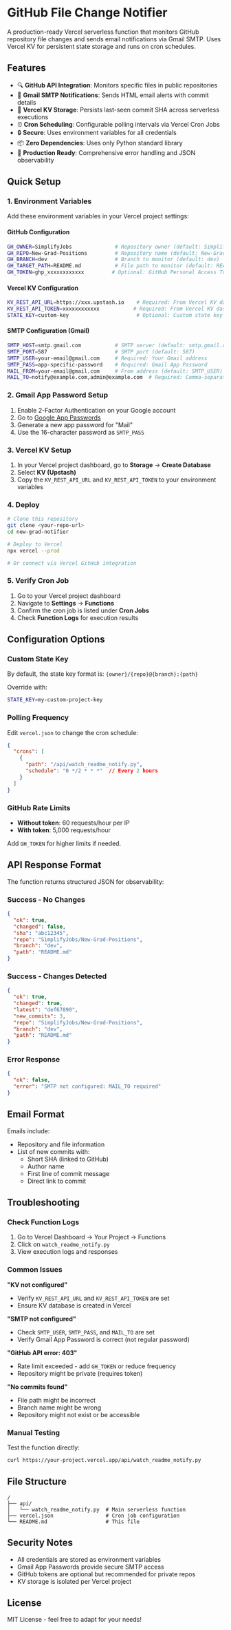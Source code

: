 # GitHub File Change Notifier

A production-ready Vercel serverless function that monitors GitHub repository file changes and sends email notifications via Gmail SMTP. Uses Vercel KV for persistent state storage and runs on cron schedules.

## Features

- 🔍 **GitHub API Integration**: Monitors specific files in public repositories
- 📧 **Gmail SMTP Notifications**: Sends HTML email alerts with commit details
- 💾 **Vercel KV Storage**: Persists last-seen commit SHA across serverless executions
- ⏰ **Cron Scheduling**: Configurable polling intervals via Vercel Cron Jobs
- 🔒 **Secure**: Uses environment variables for all credentials
- 📦 **Zero Dependencies**: Uses only Python standard library
- 🚀 **Production Ready**: Comprehensive error handling and JSON observability

## Quick Setup

### 1. Environment Variables

Add these environment variables in your Vercel project settings:

#### GitHub Configuration
```bash
GH_OWNER=SimplifyJobs              # Repository owner (default: SimplifyJobs)
GH_REPO=New-Grad-Positions         # Repository name (default: New-Grad-Positions)  
GH_BRANCH=dev                      # Branch to monitor (default: dev)
GH_TARGET_PATH=README.md           # File path to monitor (default: README.md)
GH_TOKEN=ghp_xxxxxxxxxxxx         # Optional: GitHub Personal Access Token
```

#### Vercel KV Configuration
```bash
KV_REST_API_URL=https://xxx.upstash.io    # Required: From Vercel KV dashboard
KV_REST_API_TOKEN=xxxxxxxxxxxx           # Required: From Vercel KV dashboard
STATE_KEY=custom-key                      # Optional: Custom state key
```

#### SMTP Configuration (Gmail)
```bash
SMTP_HOST=smtp.gmail.com           # SMTP server (default: smtp.gmail.com)
SMTP_PORT=587                      # SMTP port (default: 587)
SMTP_USER=your-email@gmail.com     # Required: Your Gmail address
SMTP_PASS=app-specific-password    # Required: Gmail App Password
MAIL_FROM=your-email@gmail.com     # From address (default: SMTP_USER)
MAIL_TO=notify@example.com,admin@example.com  # Required: Comma-separated recipients
```

### 2. Gmail App Password Setup

1. Enable 2-Factor Authentication on your Google account
2. Go to [Google App Passwords](https://myaccount.google.com/apppasswords)
3. Generate a new app password for "Mail"
4. Use the 16-character password as `SMTP_PASS`

### 3. Vercel KV Setup

1. In your Vercel project dashboard, go to **Storage** → **Create Database**
2. Select **KV (Upstash)**
3. Copy the `KV_REST_API_URL` and `KV_REST_API_TOKEN` to your environment variables

### 4. Deploy

```bash
# Clone this repository
git clone <your-repo-url>
cd new-grad-notifier

# Deploy to Vercel
npx vercel --prod

# Or connect via Vercel GitHub integration
```

### 5. Verify Cron Job

1. Go to your Vercel project dashboard
2. Navigate to **Settings** → **Functions**
3. Confirm the cron job is listed under **Cron Jobs**
4. Check **Function Logs** for execution results

## Configuration Options

### Custom State Key
By default, the state key format is: `{owner}/{repo}@{branch}:{path}`

Override with:
```bash
STATE_KEY=my-custom-project-key
```

### Polling Frequency
Edit `vercel.json` to change the cron schedule:

```json
{
  "crons": [
    {
      "path": "/api/watch_readme_notify.py", 
      "schedule": "0 */2 * * *"  // Every 2 hours
    }
  ]
}
```

### GitHub Rate Limits
- **Without token**: 60 requests/hour per IP
- **With token**: 5,000 requests/hour

Add `GH_TOKEN` for higher limits if needed.

## API Response Format

The function returns structured JSON for observability:

### Success - No Changes
```json
{
  "ok": true,
  "changed": false,
  "sha": "abc12345",
  "repo": "SimplifyJobs/New-Grad-Positions",
  "branch": "dev",
  "path": "README.md"
}
```

### Success - Changes Detected
```json
{
  "ok": true,
  "changed": true,
  "latest": "def67890",
  "new_commits": 3,
  "repo": "SimplifyJobs/New-Grad-Positions", 
  "branch": "dev",
  "path": "README.md"
}
```

### Error Response
```json
{
  "ok": false,
  "error": "SMTP not configured: MAIL_TO required"
}
```

## Email Format

Emails include:
- Repository and file information
- List of new commits with:
  - Short SHA (linked to GitHub)
  - Author name
  - First line of commit message
  - Direct link to commit

## Troubleshooting

### Check Function Logs
1. Go to Vercel Dashboard → Your Project → Functions
2. Click on `watch_readme_notify.py`
3. View execution logs and responses

### Common Issues

**"KV not configured"**
- Verify `KV_REST_API_URL` and `KV_REST_API_TOKEN` are set
- Ensure KV database is created in Vercel

**"SMTP not configured"**  
- Check `SMTP_USER`, `SMTP_PASS`, and `MAIL_TO` are set
- Verify Gmail App Password is correct (not regular password)

**"GitHub API error: 403"**
- Rate limit exceeded - add `GH_TOKEN` or reduce frequency
- Repository might be private (requires token)

**"No commits found"**
- File path might be incorrect
- Branch name might be wrong
- Repository might not exist or be accessible

### Manual Testing

Test the function directly:
```bash
curl https://your-project.vercel.app/api/watch_readme_notify.py
```

## File Structure

```
/
├── api/
│   └── watch_readme_notify.py  # Main serverless function
├── vercel.json                 # Cron job configuration  
└── README.md                   # This file
```

## Security Notes

- All credentials are stored as environment variables
- Gmail App Passwords provide secure SMTP access
- GitHub tokens are optional but recommended for private repos
- KV storage is isolated per Vercel project

## License

MIT License - feel free to adapt for your needs!
